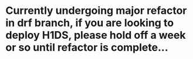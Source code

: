 
# Currently undergoing major refactor in drf branch, if you are looking to deploy H1DS, please hold off a week or so until refactor is complete...